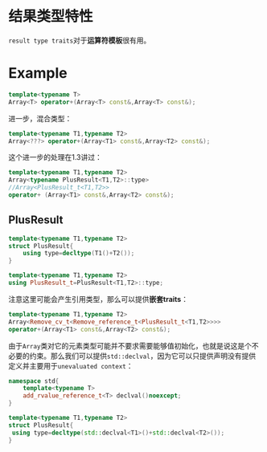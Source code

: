 # 结果类型特性

`result type traits`对于**运算符模板**很有用。

# Example

```cpp
template<typename T>
Array<T> operator+(Array<T> const&,Array<T> const&);
```

进一步，混合类型：

```cpp
template<typename T1,typename T2>
Array<???> operator+(Array<T1> const&,Array<T2> const&);
```

这个进一步的处理在1.3讲过：

```cpp
template<typename T1,typename T2>
Array<typename PlusResult<T1,T2>::type>
//Array<PlusResult_t<T1,T2>>
operator+ (Array<T1> const&,Array<T2> const&);
```

## PlusResult

```cpp
template<typename T1,typename T2>
struct PlusResult{
    using type=decltype(T1()+T2());
}

template<typename T1,typename T2>
using PlusResult_t=PlusResult<T1,T2>::type;
```

注意这里可能会产生引用类型，那么可以提供**嵌套traits**：

```cpp
template<typename T1,typename T2>
Array<Remove_cv_t<Remove_reference_t<PlusResult_t<T1,T2>>>>
operator+(Array<T1> const&,Array<T2> const&);
```

由于`Array`类对它的元素类型可能并不要求需要能够值初始化，也就是说这是个不必要的约束。那么我们可以提供`std::declval`，因为它可以只提供声明没有提供定义并主要用于`unevaluated context`：

```cpp
namespace std{
    template<typename T>
    add_rvalue_reference_t<T> declval()noexcept;
}
```

```cpp
template<typename T1,typename T2>
struct PlusResult{
 using type=decltype(std::declval<T1>()+std::declval<T2>());
}
```
